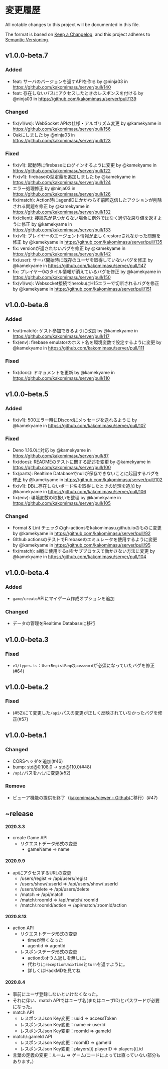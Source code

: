 # 変更履歴

All notable changes to this project will be documented in this file.

The format is based on [Keep a Changelog](https://keepachangelog.com/ja/1.0.0/),
and this project adheres to
[Semantic Versioning](https://semver.org/spec/v2.0.0.html).

## v1.0.0-beta.7

### Added

- feat: サーバのバージョンを返すAPIを作る by @ninja03 in
  https://github.com/kakomimasu/server/pull/140
- feat: 存在しないパスにアクセスしたときのレスポンスを付ける by @ninja03 in
  https://github.com/kakomimasu/server/pull/139

### Changed

- fix(v1/ws): WebSocket APIの仕様・アルゴリズム変更 by @kamekyame in
  https://github.com/kakomimasu/server/pull/156
- Oakにしました by @ninja03 in https://github.com/kakomimasu/server/pull/123

### Fixed

- fix(v1): 起動時にfirebaseにログインするように変更 by @kamekyame in
  https://github.com/kakomimasu/server/pull/122
- Fix(v1): firebaseの型定義を追加しました by @kamekyame in
  https://github.com/kakomimasu/server/pull/124
- エラー処理修正 by @ninja03 in https://github.com/kakomimasu/server/pull/126
- fix(match):
  Action時にagentIDにかかわらず前回送信したアクションが削除される問題を修正 by
  @kamekyame in https://github.com/kakomimasu/server/pull/132
- fix(client):
  接続先が見つからない場合に例外ではなく適切な戻り値を返すように修正 by
  @kamekyame in https://github.com/kakomimasu/server/pull/133
- fix(v1): プレイヤーのエージェント情報が正しくrestoreされなかった問題を修正 by
  @kamekyame in https://github.com/kakomimasu/server/pull/135
- fix: versionが返されないバグを修正 by @kamekyame in
  https://github.com/kakomimasu/server/pull/142
- fix(user): サーバ開始時に既存のユーザを取得していないバグを修正 by @kamekyame
  in https://github.com/kakomimasu/server/pull/147
- fix: プレイヤー0のタイル情報が消えているバグを修正 by @kamekyame in
  https://github.com/kakomimasu/server/pull/150
- fix(v1/ws): Websocket接続でherokuにH15エラーで切断されるバグを修正 by
  @kamekyame in https://github.com/kakomimasu/server/pull/151

## v1.0.0-beta.6

### Added

- feat(match): ゲスト参加できるように改良 by @kamekyame in
  https://github.com/kakomimasu/server/pull/117
- fix(env): firebase emulatorのホスト名を環境変数で設定するように変更 by
  @kamekyame in https://github.com/kakomimasu/server/pull/111

### Fixed

- fix(docs): ドキュメントを更新 by @kamekyame in
  https://github.com/kakomimasu/server/pull/110

## v1.0.0-beta.5

### Added

- fix(v1): 500エラー時にDiscordにメッセージを送れるように by @kamekyame in
  https://github.com/kakomimasu/server/pull/107

### Fixed

- Deno 1.16.0に対応 by @kamekyame in
  https://github.com/kakomimasu/server/pull/87
- fix(docs): READMEのテストに関する記述を変更 by @kamekyame in
  https://github.com/kakomimasu/server/pull/100
- fix(parts): Realtime Databaseでnullが保存できないことに起因するバグを修正 by
  @kamekyame in https://github.com/kakomimasu/server/pull/102
- fix(v1): DBに存在しないボード名を取得したときの処理を追加 by @kamekyame in
  https://github.com/kakomimasu/server/pull/106
- fix(env): 環境変数の取扱いを整理 by @kamekyame in
  https://github.com/kakomimasu/server/pull/105

### Changed

- Format & Lint チェックのgh-actionsをkakomimasu.github.ioのものに変更 by
  @kamekyame in https://github.com/kakomimasu/server/pull/92
- GIthub actionsのテストでFirebaseのエミュレータを使用するように変更 by
  @kamekyame in https://github.com/kakomimasu/server/pull/95
- fix(match): ai戦に使用するaiをサブプロセスで動かさない方法に変更 by @kamekyame
  in https://github.com/kakomimasu/server/pull/104

## v1.0.0-beta.4

### Added

- `game/create`APIにマイゲーム作成オプションを追加

### Changed

- データの管理をRealtime Databaseに移行

## v1.0.0-beta.3

### Fixed

- `v1/types.ts`：`UserRegistReq`の`password`が必須になっていたバグを修正(#64)

## v1.0.0-beta.2

### Fixed

- (#52)にて変更した`/api/`パスの変更が正しく反映されていなかったバグを修正(#57)

## v1.0.0-beta.1

### Changed

- CORSヘッダを追加(#46)
- bump: std@0.108.0 -> std@110.0(#48)
- `/api/`パスを`/v1/`に変更(#52)

### Remove

- ビューア機能の提供を終了（[kakomimasu/viewer - Github](https://github.com/kakomimasu/viewer)に移行）(#47)

## ~release

#### 2020.3.3

- create Game API
  - リクエストデータ形式の変更
    - gameName => name

#### 2020.9.9

- apiにアクセスするURLの変更
  - /users/regist => /api/users/regist
  - /users/show/:userId => /api/users/show/:userId
  - /users/delete => /api/users/delete
  - /match => /api/match
  - /match/:roomId => /api/match/:roomId
  - /match/:roomId/action => /api/match/:roomId/action

#### 2020.8.13

- action API
  - リクエストデータ形式の変更
    - timeが無くなった
    - agentid => agentId
  - レスポンスデータ形式の変更
    - actionのオウム返しを無しに。
    - 代わりに`receptionUnixTime`と`turn`を返すように。
    - 詳しくはHackMDを見てね

#### 2020.8.4

- 事前にユーザ登録しないといけなくなった。
- それに伴い、match APIではユーザ名(またはユーザID)とパスワードが必要になった。
- match API
  - レスポンスJson Key変更：uuid => accessToken
  - レスポンスJson Key変更：name => userId
  - レスポンスJson Key変更：roomId => gameId
- match/:gameId API
  - レスポンスJson Key変更：roomID => gameId
  - レスポンスJson Key変更：players[i].playerID => players[i].id
- 言葉の定義の変更：ルーム =>
  ゲーム(コードによっては直っていない部分もあります。)
